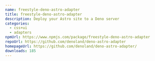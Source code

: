 ```yaml
---
name: freestyle-deno-astro-adapter
title: freestyle-deno-astro-adapter
description: Deploy your Astro site to a Deno server
categories:
  - css+ui
  - adapters
npmUrl: https://www.npmjs.com/package/freestyle-deno-astro-adapter
repoUrl: https://github.com/denoland/deno-astro-adapter
homepageUrl: https://github.com/denoland/deno-astro-adapter/
downloads: 185
---
```


